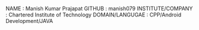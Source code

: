 NAME : Manish Kumar Prajapat
GITHUB : manish079
INSTITUTE/COMPANY : Chartered Institute of Technology
DOMAIN/LANGUGAE : CPP/Android Development/JAVA

